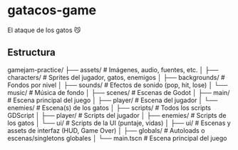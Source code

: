 # gatacos-game
El ataque de los gatos 😼


## Estructura
gamejam-practice/
├── assets/              # Imágenes, audio, fuentes, etc.
│   ├── characters/      # Sprites del jugador, gatos, enemigos
│   ├── backgrounds/     # Fondos por nivel
│   ├── sounds/          # Efectos de sonido (pop, hit, lose)
│   └── music/           # Música de fondo
│
├── scenes/              # Escenas de Godot
│   ├── main/            # Escena principal del juego
│   ├── player/          # Escena del jugador
│   └── enemies/         # Escena(s) de los gatos
│
├── scripts/             # Todos los scripts GDScript
│   ├── player/          # Scripts del jugador
│   ├── enemies/         # Scripts de los gatos
│   └── ui/              # Scripts de la UI (puntaje, vidas)
│
├── ui/                  # Escenas y assets de interfaz (HUD, Game Over)
│
├── globals/             # Autoloads o escenas/singletons globales
│
└── main.tscn            # Escena principal del juego
